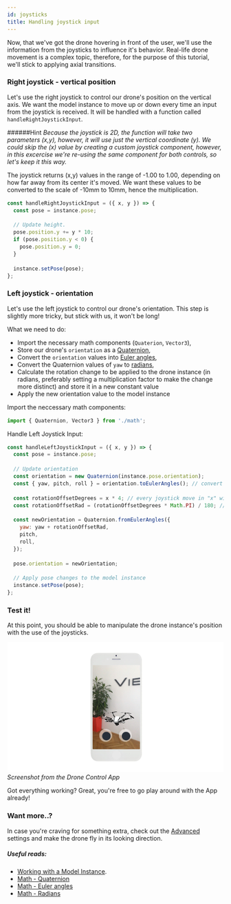 ```yaml
---
id: joysticks
title: Handling joystick input
---
```


Now, that we've got the drone hovering in front of the user, we'll use the information from the joysticks to influence it's behavior. Real-life drone movement is a complex topic, therefore, for the purpose of this tutorial, we'll stick to applying axial transitions.

### Right joystick - vertical position

Let's use the right joystick to control our drone's position on the vertical axis. We want the model instance to move up or down every time an input from the joystick is received. It will be handled with a function called `handleRightJoystickInput`.

######Hint
_Because the joystick is 2D, the function will take two parameters (x,y), however, it will use just the vertical coordinate (y). We could skip the (x) value by creating a custom joystick component, however, in this excercise we're re-using the same component for both controls, so let's keep it this way._

The joystick returns (x,y) values in the range of -1.00 to 1.00, depending on how far away from its center it's moved. We want these values to be converted to the scale of -10mm to 10mm, hence the multiplication.

```js
const handleRightJoystickInput = ({ x, y }) => {
  const pose = instance.pose;

  // Update height.
  pose.position.y += y * 10;
  if (pose.position.y < 0) {
    pose.position.y = 0;
  }

  instance.setPose(pose);
};
```

### Left joystick - orientation

Let's use the left joystick to control our drone's orientation. This step is slightly more tricky, but stick with us, it won't be long!

What we need to do:

- Import the necessary math components (`Quaterion`, `Vector3`),
- Store our drone's `orientation` as a [Quaternion](/docs/advanced_concepts/quaternion),
- Convert the `orientation` values into [Euler angles](/docs/advanced_concepts/euler_angles),
- Convert the Quaternion values of `yaw` to [radians](/docs/advanced_concepts/radian),
- Calculate the rotation change to be applied to the drone instance (in radians, preferably setting a multiplication factor to make the change more distinct) and store it in a new constant value
- Apply the new orientation value to the model instance

Import the neccessary math components:

```js
import { Quaternion, Vector3 } from './math';
```

Handle Left Joystick Input:

```js
const handleLeftJoystickInput = ({ x, y }) => {
  const pose = instance.pose;

  // Update orientation
  const orientation = new Quaternion(instance.pose.orientation);
  const { yaw, pitch, roll } = orientation.toEulerAngles(); // convert the Quaterion values to Euler Angles

  const rotationOffsetDegrees = x * 4; // every joystick move in "x" will result in a change of the absolute value of 4deg
  const rotationOffsetRad = (rotationOffsetDegrees * Math.PI) / 180; // convert the Euler Angles to Radians

  const newOrientation = Quaternion.fromEulerAngles({
    yaw: yaw + rotationOffsetRad,
    pitch,
    roll,
  });

  pose.orientation = newOrientation;

  // Apply pose changes to the model instance
  instance.setPose(pose);
};
```

### Test it!

At this point, you should be able to manipulate the drone instance's position with the use of the joysticks.

![](/img/drone-phone-step3-v02-web.jpg)
_Screenshot from the Drone Control App_

Got everything working?
Great, you're free to go play around with the App already!

### Want more..?

In case you're craving for something extra, check out the [Advanced](tutorials/arvatar/drone/advanced.md) settings and make the drone fly in its looking direction.

##### Useful reads:

- [Working with a Model Instance](/docs/sdk/quickstart/instances).
- [Math - Quaternion](/docs/advanced_concepts/quaternion)
- [Math - Euler angles](/docs/advanced_concepts/euler_angles)
- [Math - Radians](/docs/advanced_concepts/radian)
